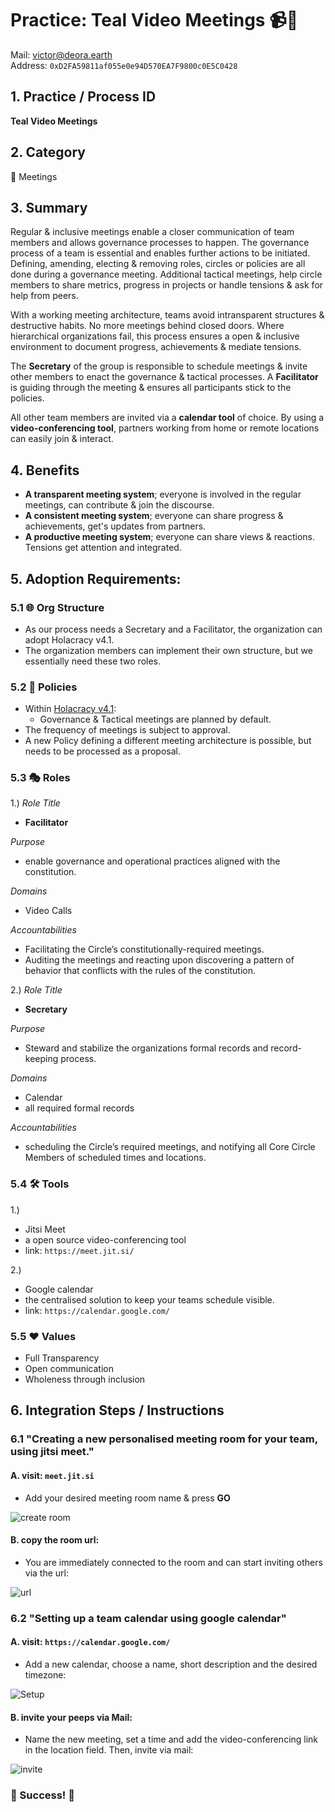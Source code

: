 # Practice: Teal Video Meetings :video_camera::calendar:

Mail: victor@deora.earth  
Address: `0xD2FA59811af055e0e94D570EA7F9800c0E5C0428`

## 1. Practice / Process ID

**Teal Video Meetings**


## 2. Category

:date: Meetings

## 3. Summary

Regular & inclusive meetings enable a closer communication of team members and allows governance processes to happen. The governance process of a team is essential and enables further actions to be initiated. Defining, amending, electing & removing roles, circles or policies are all done during a governance meeting. Additional tactical meetings, help circle members to share metrics, progress in projects or handle tensions & ask for help from peers.

With a working meeting architecture, teams avoid intransparent structures & destructive habits. No more meetings behind closed doors. Where hierarchical organizations fail, this process ensures a open & inclusive environment to document progress, achievements & mediate tensions.

The **Secretary** of the group is responsible to schedule meetings & invite other members to enact the governance & tactical processes. A **Facilitator** is guiding through the meeting & ensures all participants stick to the policies.

All other team members are invited via a **calendar tool** of choice. By using a **video-conferencing tool**, partners working from home or remote locations can easily join & interact.

## 4. Benefits

* **A transparent meeting system**; everyone is involved in the regular meetings, can contribute & join the discourse.
* **A consistent meeting system**; everyone can share progress & achievements, get's updates from partners.
* **A productive meeting system**; everyone can share views & reactions. Tensions get attention and integrated.

## 5. Adoption Requirements:

### 5.1 :globe_with_meridians: Org Structure

* As our process needs a Secretary and a Facilitator, the organization can adopt Holacracy v4.1.
* The organization members can implement their own structure, but we essentially need these two roles.

### 5.2 :scroll: Policies

* Within [Holacracy v4.1](https://www.holacracy.org/constitution):
    * Governance & Tactical meetings are planned by default.
* The frequency of meetings is subject to approval.
* A new Policy defining a different meeting architecture is possible, but needs to be processed as a proposal.

### 5.3 :performing_arts: Roles

1.)
*Role Title*
* **Facilitator**

*Purpose*
* enable governance and operational practices aligned with the constitution.

*Domains*
* Video Calls

*Accountabilities*
* Facilitating the Circle’s constitutionally-required meetings.
* Auditing the meetings and reacting upon discovering a pattern of behavior that conflicts with the rules of the constitution.

2.)
*Role Title*

* **Secretary**

*Purpose*
* Steward and stabilize the organizations formal records and record-keeping process.

*Domains*
* Calendar
* all required formal records

*Accountabilities*
* scheduling the Circle’s required meetings, and notifying all Core Circle Members of scheduled times and locations.

### 5.4 :hammer_and_wrench: Tools 

1.)
* Jitsi Meet
* a open source video-conferencing tool
* link: `https://meet.jit.si/`

2.)
* Google calendar
* the centralised solution to keep your teams schedule visible.
* link: `https://calendar.google.com/`

### 5.5 :heart: Values

* Full Transparency
* Open communication
* Wholeness through inclusion

## 6. Integration Steps / Instructions

### 6.1 "Creating a new personalised meeting room for your team, using jitsi meet."

#### A. visit: `meet.jit.si`

* Add your desired meeting room name & press **GO**

![create room](https://i.imgur.com/vad9puF.png)



#### B. copy the room url:

* You are immediately connected to the room and can start inviting others via the url:

![url](https://i.imgur.com/ii5R7xX.png)



### 6.2 "Setting up a team calendar using google calendar"

#### A. visit: `https://calendar.google.com/`

* Add a new calendar, choose a name, short description and the desired timezone:

![Setup](https://i.imgur.com/vPgAZmc.png)



#### B. invite your peeps via Mail:

* Name the new meeting, set a time and add the video-conferencing link in the location field. Then, invite via mail:

![invite](https://i.imgur.com/d15Gspm.png)



### :tada: Success! :tada:

